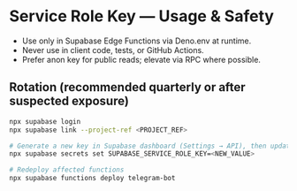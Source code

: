 # Service Role Key — Usage & Safety

- Use only in Supabase Edge Functions via Deno.env at runtime.
- Never use in client code, tests, or GitHub Actions.
- Prefer anon key for public reads; elevate via RPC where possible.

## Rotation (recommended quarterly or after suspected exposure)

```bash
npx supabase login
npx supabase link --project-ref <PROJECT_REF>

# Generate a new key in Supabase dashboard (Settings → API), then update Edge Secrets:
npx supabase secrets set SUPABASE_SERVICE_ROLE_KEY=<NEW_VALUE>

# Redeploy affected functions
npx supabase functions deploy telegram-bot
```
